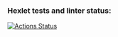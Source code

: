 ### Hexlet tests and linter status:
[![Actions Status](https://github.com/Andy-Nawrocki/python-for-data-analysts-project-100/actions/workflows/hexlet-check.yml/badge.svg)](https://github.com/Andy-Nawrocki/python-for-data-analysts-project-100/actions)